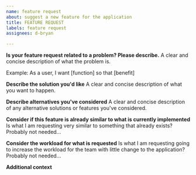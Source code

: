 ```yaml
---
name: feature request
about: suggest a new feature for the application
title: FEATURE REQUEST
labels: feature request
assignees: d-bryan

---
```


**Is your feature request related to a problem? Please describe.**
A clear and concise description of what the problem is.

Example:
As a user, I want [function] so that [benefit]

**Describe the solution you'd like**
A clear and concise description of what you want to happen.

**Describe alternatives you've considered**
A clear and concise description of any alternative solutions or features you've considered.

**Consider if this feature is already similar to what is currently implemented**
Is what I am requesting very similar to something that already exists? Probably not needed...

**Consider the workload for what is requested**
Is what I am requesting going to increase the workload for the team with little change to the application? Probably not needed...

**Additional context**
